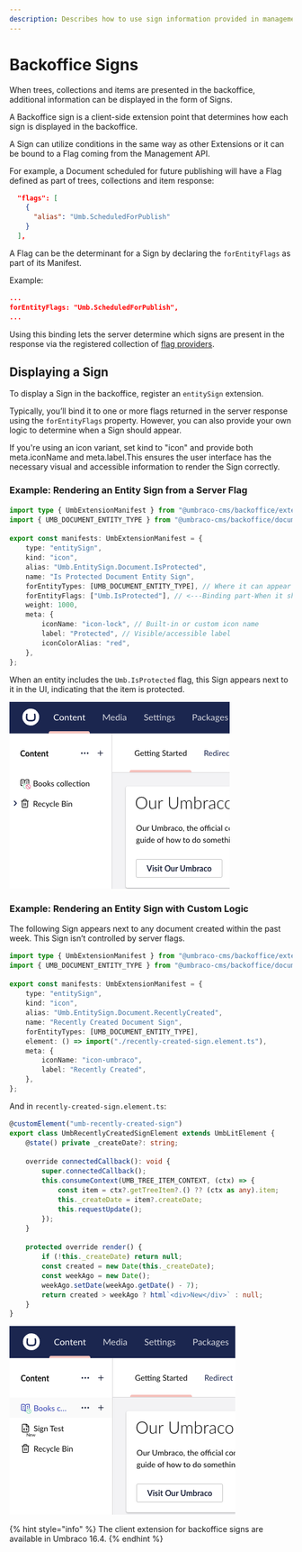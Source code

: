 ```yaml
---
description: Describes how to use sign information provided in management API responses to present additional details to consumers.
---
```


# Backoffice Signs

When trees, collections and items are presented in the backoffice, additional information can be displayed in the form of Signs.

A Backoffice sign is a client-side extension point that determines how each sign is displayed in the backoffice.

A Sign can utilize conditions in the same way as other Extensions or it can be bound to a Flag coming from the Management API.

For example, a Document scheduled for future publishing will have a Flag defined as part of trees, collections and item response:

```json
  "flags": [
    {
      "alias": "Umb.ScheduledForPublish"
    }
  ],
```

A Flag can be the determinant for a Sign by declaring the `forEntityFlags` as part of its Manifest.

Example:

```json
...
forEntityFlags: "Umb.ScheduledForPublish",
...
```

Using this binding lets the server determine which signs are present in the response via the registered collection of [flag providers](../extending/flag-providers.md).

## Displaying a Sign

To display a Sign in the backoffice, register an `entitySign` extension.

Typically, you’ll bind it to one or more flags returned in the server response using the `forEntityFlags` property. However, you can also provide your own logic to determine when a Sign should appear.

If you're using an icon variant, set kind to "icon" and provide both meta.iconName and meta.label.This ensures the user interface has the necessary visual and accessible information to render the Sign correctly.

### Example: Rendering an Entity Sign from a Server Flag

```typescript
import type { UmbExtensionManifest } from "@umbraco-cms/backoffice/extension-registry";
import { UMB_DOCUMENT_ENTITY_TYPE } from "@umbraco-cms/backoffice/document";

export const manifests: UmbExtensionManifest = {
    type: "entitySign",
    kind: "icon",
    alias: "Umb.EntitySign.Document.IsProtected",
    name: "Is Protected Document Entity Sign",
    forEntityTypes: [UMB_DOCUMENT_ENTITY_TYPE], // Where it can appear
    forEntityFlags: ["Umb.IsProtected"], // <---Binding part-When it should appear
    weight: 1000,
    meta: {
        iconName: "icon-lock", // Built-in or custom icon name
        label: "Protected", // Visible/accessible label
        iconColorAlias: "red",
    },
};
```

When an entity includes the `Umb.IsProtected` flag, this Sign appears next to it in the UI, indicating that the item is protected.

![Screenshot of Recently Created sign](../reference/images/protected-entity-sign.png)

### Example: Rendering an Entity Sign with Custom Logic

The following Sign appears next to any document created within the past week. This Sign isn’t controlled by server flags.

```typescript
import type { UmbExtensionManifest } from "@umbraco-cms/backoffice/extension-registry";
import { UMB_DOCUMENT_ENTITY_TYPE } from "@umbraco-cms/backoffice/document";

export const manifests: UmbExtensionManifest = {
    type: "entitySign",
    kind: "icon",
    alias: "Umb.EntitySign.Document.RecentlyCreated",
    name: "Recently Created Document Sign",
    forEntityTypes: [UMB_DOCUMENT_ENTITY_TYPE],
    element: () => import("./recently-created-sign.element.ts"),
    meta: {
        iconName: "icon-umbraco",
        label: "Recently Created",
    },
};
```

And in `recently-created-sign.element.ts`:

```typescript
@customElement("umb-recently-created-sign")
export class UmbRecentlyCreatedSignElement extends UmbLitElement {
    @state() private _createDate?: string;

    override connectedCallback(): void {
        super.connectedCallback();
        this.consumeContext(UMB_TREE_ITEM_CONTEXT, (ctx) => {
            const item = ctx?.getTreeItem?.() ?? (ctx as any).item;
            this._createDate = item?.createDate;
            this.requestUpdate();
        });
    }

    protected override render() {
        if (!this._createDate) return null;
        const created = new Date(this._createDate);
        const weekAgo = new Date();
        weekAgo.setDate(weekAgo.getDate() - 7);
        return created > weekAgo ? html`<div>New</div>` : null;
    }
}
```

![Screenshot of Recently Created sign](../reference/images/custom-entity-sign.png)

{% hint style="info" %}
The client extension for backoffice signs are available in Umbraco 16.4.
{% endhint %}
